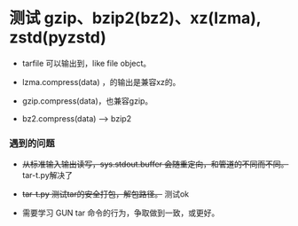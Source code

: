 # 测试 gzip、bzip2(bz2)、xz(lzma), zstd(pyzstd)

- tarfile 可以输出到，like file object。

- lzma.compress(data) ，的输出是兼容xz的。

- gzip.compress(data)，也兼容gzip。

- bz2.compress(data) --> bzip2


### 遇到的问题

- ~~从标准输入输出读写，sys.stdout.buffer 会随重定向，和管道的不同而不同。~~ tar-t.py解决了

- ~~tar-t.py 测试tar的安全打包，解包路径。~~ 测试ok


- 需要学习 GUN tar 命令的行为，争取做到一致，或更好。

